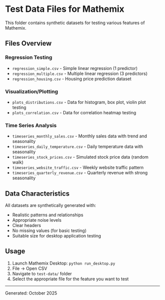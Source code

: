 # Test Data Files for Mathemix

This folder contains synthetic datasets for testing various features of Mathemix.

## Files Overview

### Regression Testing
- `regression_simple.csv` - Simple linear regression (1 predictor)
- `regression_multiple.csv` - Multiple linear regression (3 predictors)
- `regression_housing.csv` - Housing price prediction dataset

### Visualization/Plotting
- `plots_distributions.csv` - Data for histogram, box plot, violin plot testing
- `plots_correlation.csv` - Data for correlation heatmap testing

### Time Series Analysis
- `timeseries_monthly_sales.csv` - Monthly sales data with trend and seasonality
- `timeseries_daily_temperature.csv` - Daily temperature data with seasonality
- `timeseries_stock_prices.csv` - Simulated stock price data (random walk)
- `timeseries_website_traffic.csv` - Weekly website traffic pattern
- `timeseries_quarterly_revenue.csv` - Quarterly revenue with strong seasonality

## Data Characteristics

All datasets are synthetically generated with:
- Realistic patterns and relationships
- Appropriate noise levels
- Clear headers
- No missing values (for basic testing)
- Suitable size for desktop application testing

## Usage

1. Launch Mathemix Desktop: `python run_desktop.py`
2. File → Open CSV
3. Navigate to `test-data/` folder
4. Select the appropriate file for the feature you want to test

---
Generated: October 2025
